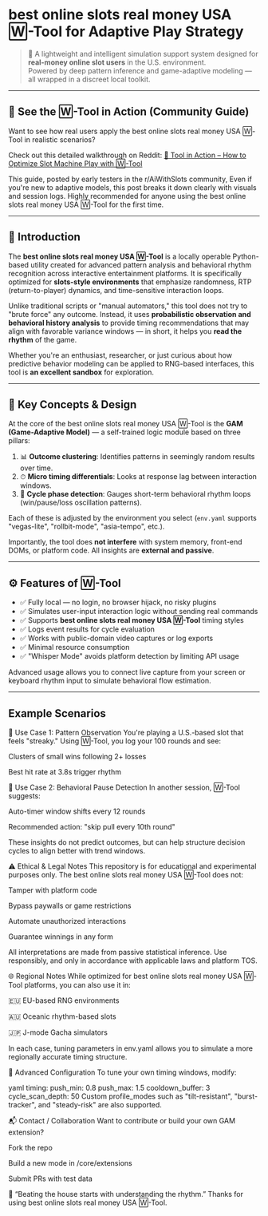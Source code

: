 # best online slots real money USA 🅆-Tool for Adaptive Play Strategy

> 🎰 A lightweight and intelligent simulation support system designed for **real-money online slot users** in the U.S. environment.  
> Powered by deep pattern inference and game-adaptive modeling — all wrapped in a discreet local toolkit.

---
## 🎥 See the 🅆-Tool in Action (Community Guide)
Want to see how real users apply the best online slots real money USA 🅆-Tool in realistic scenarios?

Check out this detailed walkthrough on Reddit:
[🔗 Tool in Action – How to Optimize Slot Machine Play with 🅆-Tool](https://www.reddit.com/r/AiWithSlots/s/2j7eGrqPWF)

This guide, posted by early testers in the r/AiWithSlots community, Even if you're new to adaptive models, this post breaks it down clearly with visuals and session logs.
Highly recommended for anyone using the best online slots real money USA 🅆-Tool for the first time.

---

## 🧭 Introduction

The **best online slots real money USA 🅆-Tool** is a locally operable Python-based utility created for advanced pattern analysis and behavioral rhythm recognition across interactive entertainment platforms. It is specifically optimized for **slots-style environments** that emphasize randomness, RTP (return-to-player) dynamics, and time-sensitive interaction loops.

Unlike traditional scripts or "manual automators," this tool does not try to "brute force" any outcome. Instead, it uses **probabilistic observation and behavioral history analysis** to provide timing recommendations that may align with favorable variance windows — in short, it helps you **read the rhythm** of the game.

Whether you're an enthusiast, researcher, or just curious about how predictive behavior modeling can be applied to RNG-based interfaces, this tool is **an excellent sandbox** for exploration.

---

## 🧠 Key Concepts & Design

At the core of the best online slots real money USA 🅆-Tool is the **GAM (Game-Adaptive Model)** — a self-trained logic module based on three pillars:

1. 📊 **Outcome clustering**: Identifies patterns in seemingly random results over time.
2. ⏱ **Micro timing differentials**: Looks at response lag between interaction windows.
3. 🔁 **Cycle phase detection**: Gauges short-term behavioral rhythm loops (win/pause/loss oscillation patterns).

Each of these is adjusted by the environment you select (`env.yaml` supports "vegas-lite", "rollbit-mode", "asia-tempo", etc.).

Importantly, the tool does **not interfere** with system memory, front-end DOMs, or platform code. All insights are **external and passive**.

---

## ⚙️ Features of 🅆-Tool

- ✅ Fully local — no login, no browser hijack, no risky plugins  
- ✅ Simulates user-input interaction logic without sending real commands  
- ✅ Supports **best online slots real money USA 🅆-Tool** timing styles  
- ✅ Logs event results for cycle evaluation  
- ✅ Works with public-domain video captures or log exports  
- ✅ Minimal resource consumption  
- ✅ "Whisper Mode" avoids platform detection by limiting API usage  

Advanced usage allows you to connect live capture from your screen or keyboard rhythm input to simulate behavioral flow estimation.

---

## Example Scenarios
🎯 Use Case 1: Pattern Observation
You're playing a U.S.-based slot that feels "streaky." Using 🅆-Tool, you log your 100 rounds and see:

Clusters of small wins following 2+ losses

Best hit rate at 3.8s trigger rhythm

🎯 Use Case 2: Behavioral Pause Detection
In another session, 🅆-Tool suggests:

Auto-timer window shifts every 12 rounds

Recommended action: "skip pull every 10th round"

These insights do not predict outcomes, but can help structure decision cycles to align better with trend windows.

⚠️ Ethical & Legal Notes
This repository is for educational and experimental purposes only.
The best online slots real money USA 🅆-Tool does not:

Tamper with platform code

Bypass paywalls or game restrictions

Automate unauthorized interactions

Guarantee winnings in any form

All interpretations are made from passive statistical inference. Use responsibly, and only in accordance with applicable laws and platform TOS.

🌐 Regional Notes
While optimized for best online slots real money USA 🅆-Tool platforms, you can also use it in:

🇪🇺 EU-based RNG environments

🇦🇺 Oceanic rhythm-based slots

🇯🇵 J-mode Gacha simulators

In each case, tuning parameters in env.yaml allows you to simulate a more regionally accurate timing structure.

🔧 Advanced Configuration
To tune your own timing windows, modify:

yaml
timing:
  push_min: 0.8
  push_max: 1.5
  cooldown_buffer: 3
  cycle_scan_depth: 50
Custom profile_modes such as "tilt-resistant", "burst-tracker", and "steady-risk" are also supported.

📬 Contact / Collaboration
Want to contribute or build your own GAM extension?

Fork the repo

Build a new mode in /core/extensions

Submit PRs with test data

🧠 “Beating the house starts with understanding the rhythm.”
Thanks for using best online slots real money USA 🅆-Tool.
